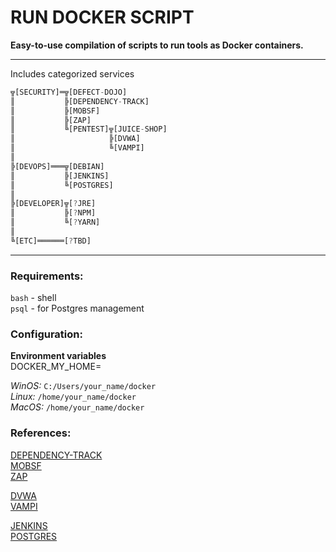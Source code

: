 # RUN DOCKER SCRIPT  
  
**Easy-to-use compilation of scripts to run tools as Docker containers.**  
  
---
Includes categorized services  
  
```dart
╦[SECURITY]═╦[DEFECT-DOJO]
║           ╠[DEPENDENCY-TRACK]
║           ╠[MOBSF]
║           ╠[ZAP]
║           ╚[PENTEST]╦[JUICE-SHOP]
║                     ╠[DVWA]
║                     ╚[VAMPI]
║
╠[DEVOPS]═══╦[DEBIAN]
║           ╠[JENKINS]
║           ╚[POSTGRES]
║
╠[DEVELOPER]╦[?JRE]
║           ╠[?NPM]
║           ╚[?YARN]
║
╚[ETC]══════[?TBD]
```
---
### Requirements:  
`bash` - shell  
`psql` - for Postgres management  
### Configuration:  
**Environment variables**  
DOCKER_MY_HOME=  
  
*WinOS:* `C:/Users/your_name/docker`  
*Linux:* `/home/your_name/docker`  
*MacOS:* `/home/your_name/docker`  
  
### References:  
[SECURITY]:  
[DEFECT-DOJO](https://github.com/DefectDojo/django-DefectDojo)  
[DEPENDENCY-TRACK](https://github.com/DependencyTrack/dependency-track)  
[MOBSF](https://github.com/MobSF/Mobile-Security-Framework-MobSF)  
[ZAP](https://github.com/zaproxy/zaproxy)  
  
[PENTEST]:  
[JUICE-SHOP](https://github.com/juice-shop/juice-shop)  
[DVWA](https://github.com/digininja/DVWA)  
[VAMPI](https://github.com/erev0s/VAmPI)  
  
[DEVOPS]:  
[DEBIAN](https://hub.docker.com/_/debian)  
[JENKINS](https://hub.docker.com/_/jenkins)  
[POSTGRES](https://hub.docker.com/_/postgres)  
  
